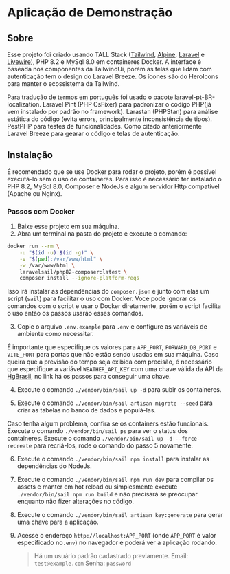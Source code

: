 # Aplicação de Demonstração

## Sobre

Esse projeto foi criado usando TALL Stack ([Tailwind](https://tailwindcss.com/docs/installation), [Alpine](https://alpinejs.dev/), [Laravel](https://laravel.com/docs/10.x/) e [Livewire](https://livewire.laravel.com/)), PHP 8.2 e MySql 8.0 em containeres Docker. A interface é baseada nos componentes da TailwindUi, porém as telas que lidam com autenticação tem o design do Laravel Breeze. Os ícones são do HeroIcons para manter o ecossistema da Tailwind.

Para tradução de termos em português foi usado o pacote laravel-pt-BR-localization. Laravel Pint (PHP CsFixer) para padronizar o código PHP(já vem instalado por padrão no framework). Larastan (PHPStan) para análise estática do código (evita errors, principalmente inconsistência de tipos). PestPHP para testes de funcionalidades. Como citado anteriormente Laravel Breeze para gearar o código e telas de autenticação.

## Instalação

É recomendado que se use Docker para rodar o projeto, porém é possível executá-lo sem o uso de containeres. Para isso é necessário ter instalado o PHP 8.2, MySql 8.0, Composer e NodeJs e algum servidor Http  compatível (Apache ou Nginx).

### Passos com Docker

  1. Baixe esse projeto em sua máquina.
  2. Abra um terminal na pasta do projeto e execute o comando:

```bash
docker run --rm \
    -u "$(id -u):$(id -g)" \
    -v "$(pwd):/var/www/html" \
    -w /var/www/html \
    laravelsail/php82-composer:latest \
    composer install --ignore-platform-reqs
```

Isso irá instalar as dependências do `composer.json` e junto com elas um script (`sail`) para facilitar o uso com Docker.
Voce pode ignorar os comandos com o script e usar o Docker diretamente, porém o script facilita o uso então os passos usarão esses comandos.

3. Copie o arquivo `.env.example` para `.env` e configure as variáveis de ambiente como necessitar.

É importante que especifique os valores para `APP_PORT`, `FORWARD_DB_PORT` e `VITE_PORT` para portas que não estão sendo usadas em sua máquina.
Caso queira que a previsão do tempo seja exibida com precisão, é necessário que especifique a variável `WEATHER_API_KEY` com uma chave válida da API da [HgBrasil](https://hgbrasil.com/status/weather), no link há os passos para conseguir uma chave.

4. Execute o comando `./vendor/bin/sail up -d` para subir os containeres.

5. Execute o comando `./vendor/bin/sail artisan migrate --seed` para criar as tabelas no banco de dados e populá-las.

Caso tenha algum problema, confira se os containers estão funcionais. Execute o comando `./vendor/bin/sail ps` para ver o status dos containeres.
Execute o comando `./vendor/bin/sail up -d --force-recreate` para recriá-los, rode o comando do passo 5 novamente.

6. Execute o comando `./vendor/bin/sail npm install` para instalar as dependências do NodeJs.

7. Execute o comando `./vendor/bin/sail npm run dev` para compilar os assets e manter em hot reload ou simplesmente execute `./vendor/bin/sail npm run build` e não precisará se preocupar enquanto não fizer alterações no código.

8. Execute o comando `./vendor/bin/sail artisan key:generate` para gerar uma chave para a aplicação.

9. Acesse o endereço `http://localhost:APP_PORT` (onde `APP_PORT` é valor especificado no`.env`) no navegador e poderá ver a aplicação rodando.

    
    >Há um usuário padrão cadastrado previamente. 
    Email: `test@example.com`
    Senha: `password`
